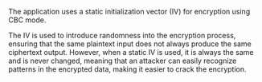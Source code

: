 The application uses a static initialization vector (IV) for encryption using CBC mode.

The IV is used to introduce randomness into the encryption process, ensuring that the same plaintext input does not always produce the same ciphertext output.
However, when a static IV is used, it is always the same and is never changed, meaning that an attacker can easily recognize patterns in the encrypted data, making it easier to crack the encryption.
